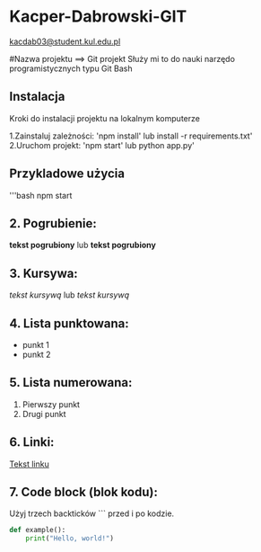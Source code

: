 # Kacper-Dabrowski-GIT
kacdab03@student.kul.edu.pl


#Nazwa projektu ==> Git projekt
Służy mi to do nauki narzędo programistycznych typu Git Bash

## Instalacja

Kroki do instalacji projektu na lokalnym komputerze

1.Zainstaluj zależności: 'npm install' lub install -r requirements.txt'
2.Uruchom projekt: 'npm start' lub python app.py'

## Przykladowe użycia

'''bash
npm start
## 2. Pogrubienie:
**tekst pogrubiony** lub __tekst pogrubiony__

## 3. Kursywa:
*tekst kursywą* lub _tekst kursywą_

## 4. Lista punktowana:
- punkt 1
- punkt 2

## 5. Lista numerowana:
1. Pierwszy punkt
2. Drugi punkt

## 6. Linki:
[Tekst linku](https://example.com)

## 7. Code block (blok kodu):
Użyj trzech backticków ``` przed i po kodzie.

```python
def example():
    print("Hello, world!")

